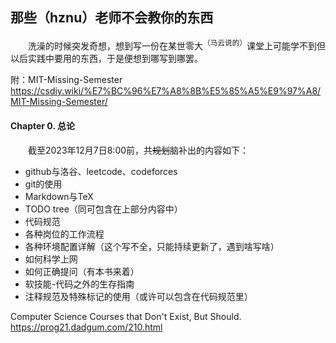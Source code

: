 ## 那些（hznu）老师不会教你的东西

<font face="楷体"> &emsp;&emsp;洗澡的时候突发奇想，想到写一份在某世零大<sup>（马云说的）</sup>课堂上可能学不到但以后实践中要用的东西，于是便想到哪写到哪罢。 </font>

附：MIT-Missing-Semester
https://csdiy.wiki/%E7%BC%96%E7%A8%8B%E5%85%A5%E9%97%A8/MIT-Missing-Semester/

#### Chapter 0. 总论
&emsp;&emsp;截至2023年12月7日8:00前，共<del>规划</del>脑补出的内容如下：
* github与洛谷、leetcode、codeforces
* git的使用
* Markdown与TeX
* TODO tree（同可包含在上部分内容中）
* 代码规范
* 各种岗位的工作流程
* 各种环境配置详解（这个写不全，只能持续更新了，遇到啥写啥）
* 如何科学上网
* 如何正确提问（有本书来着）
* 软技能-代码之外的生存指南
* 注释规范及特殊标记的使用（或许可以包含在代码规范里）


Computer Science Courses that Don't Exist, But Should.
https://prog21.dadgum.com/210.html


